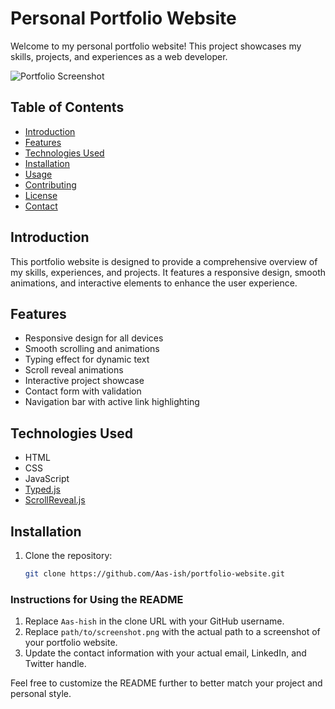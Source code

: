 # Personal Portfolio Website

Welcome to my personal portfolio website! This project showcases my skills, projects, and experiences as a web developer.

![Portfolio Screenshot](path/to/assets/images/screenshoot1.png)

## Table of Contents

- [Introduction](#introduction)
- [Features](#features)
- [Technologies Used](#technologies-used)
- [Installation](#installation)
- [Usage](#usage)
- [Contributing](#contributing)
- [License](#license)
- [Contact](#contact)

## Introduction

This portfolio website is designed to provide a comprehensive overview of my skills, experiences, and projects. It features a responsive design, smooth animations, and interactive elements to enhance the user experience.

## Features

- Responsive design for all devices
- Smooth scrolling and animations
- Typing effect for dynamic text
- Scroll reveal animations
- Interactive project showcase
- Contact form with validation
- Navigation bar with active link highlighting

## Technologies Used

- HTML
- CSS
- JavaScript
- [Typed.js](https://github.com/mattboldt/typed.js/)
- [ScrollReveal.js](https://scrollrevealjs.org/)

## Installation

1. Clone the repository:

   ```bash
   git clone https://github.com/Aas-ish/portfolio-website.git


### Instructions for Using the README

1. Replace `Aas-hish` in the clone URL with your GitHub username.
2. Replace `path/to/screenshot.png` with the actual path to a screenshot of your portfolio website.
3. Update the contact information with your actual email, LinkedIn, and Twitter handle.

Feel free to customize the README further to better match your project and personal style.


